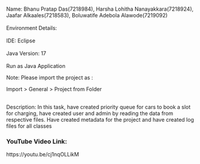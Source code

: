 <br>Name: Bhanu Pratap Das(7218984), Harsha Lohitha Nanayakkara(7218924), Jaafar Alkaales(7218583), Boluwatife Adebola Alawode(7219092)</br>
<br>Environment Details:</br>
<br>IDE: Eclipse</br>
<br>Java Version: 17</br>
<br>Run as Java Application</br>
<p>Note: Please import the project as :

Import > General > Project from Folder</p>
<br>Description: In this task, have created priority queue for cars to book a slot for charging, have created user and admin by reading the data from respective files. Have created metadata for the project and have created log files for all classes</br>

<H3>YouTube Video Link:</H3>
<a>https://youtu.be/cj1nqOLLikM</a>

